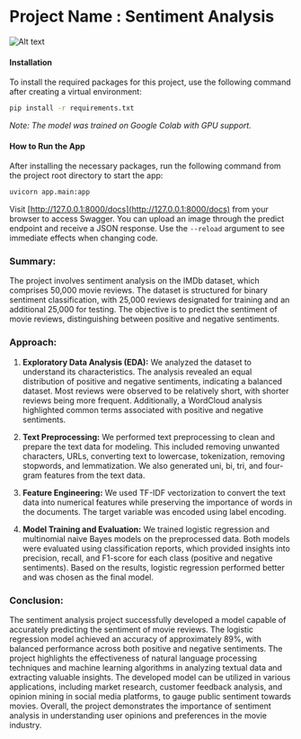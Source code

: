# Project Name : Sentiment Analysis

![Alt text](https://github.com/raviatkumar/Sentiment-Analysis/assets/125804537/583f8719-5d6e-462e-a106-f5a95a0381c1)

#### Installation

To install the required packages for this project, use the following command after creating a virtual environment:

```bash
pip install -r requirements.txt
```

*Note: The model was trained on Google Colab with GPU support.*

#### How to Run the App

After installing the necessary packages, run the following command from the project root directory to start the app:

```bash
uvicorn app.main:app
```

Visit [http://127.0.0.1:8000/docs](http://127.0.0.1:8000/docs) from your browser to access Swagger. You can upload an image through the predict endpoint and receive a JSON response. Use the `--reload` argument to see immediate effects when changing code.


### **Summary:**

The project involves sentiment analysis on the IMDb dataset, which comprises 50,000 movie reviews. The dataset is structured for binary sentiment classification, with 25,000 reviews designated for training and an additional 25,000 for testing. The objective is to predict the sentiment of movie reviews, distinguishing between positive and negative sentiments.

### **Approach:**

1. **Exploratory Data Analysis (EDA):** We analyzed the dataset to understand its characteristics. The analysis revealed an equal distribution of positive and negative sentiments, indicating a balanced dataset. Most reviews were observed to be relatively short, with shorter reviews being more frequent. Additionally, a WordCloud analysis highlighted common terms associated with positive and negative sentiments.

2. **Text Preprocessing:** We performed text preprocessing to clean and prepare the text data for modeling. This included removing unwanted characters, URLs, converting text to lowercase, tokenization, removing stopwords, and lemmatization. We also generated uni, bi, tri, and four-gram features from the text data.

3. **Feature Engineering:** We used TF-IDF vectorization to convert the text data into numerical features while preserving the importance of words in the documents. The target variable was encoded using label encoding.

4. **Model Training and Evaluation:** We trained logistic regression and multinomial naive Bayes models on the preprocessed data. Both models were evaluated using classification reports, which provided insights into precision, recall, and F1-score for each class (positive and negative sentiments). Based on the results, logistic regression performed better and was chosen as the final model.

### **Conclusion:**

The sentiment analysis project successfully developed a model capable of accurately predicting the sentiment of movie reviews. The logistic regression model achieved an accuracy of approximately 89%, with balanced performance across both positive and negative sentiments. The project highlights the effectiveness of natural language processing techniques and machine learning algorithms in analyzing textual data and extracting valuable insights. The developed model can be utilized in various applications, including market research, customer feedback analysis, and opinion mining in social media platforms, to gauge public sentiment towards movies. Overall, the project demonstrates the importance of sentiment analysis in understanding user opinions and preferences in the movie industry.

